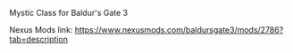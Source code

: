 Mystic Class for Baldur's Gate 3

Nexus Mods link: https://www.nexusmods.com/baldursgate3/mods/2786?tab=description
